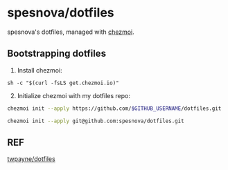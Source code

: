 # spesnova/dotfiles
spesnova's dotfiles, managed with [chezmoi](https://chezmoi.io/).

## Bootstrapping dotfiles
1. Install chezmoi:

```
sh -c "$(curl -fsLS get.chezmoi.io)"
```

2. Initialize chezmoi with my dotfiles repo:
```bash
chezmoi init --apply https://github.com/$GITHUB_USERNAME/dotfiles.git
```

```bash
chezmoi init --apply git@github.com:spesnova/dotfiles.git
```

## REF
[twpayne/dotfiles](https://github.com/twpayne/dotfiles/tree/master)
